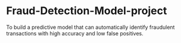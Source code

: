 # Fraud-Detection-Model-project
To build a predictive model that can automatically identify fraudulent transactions with high accuracy and low false positives.
